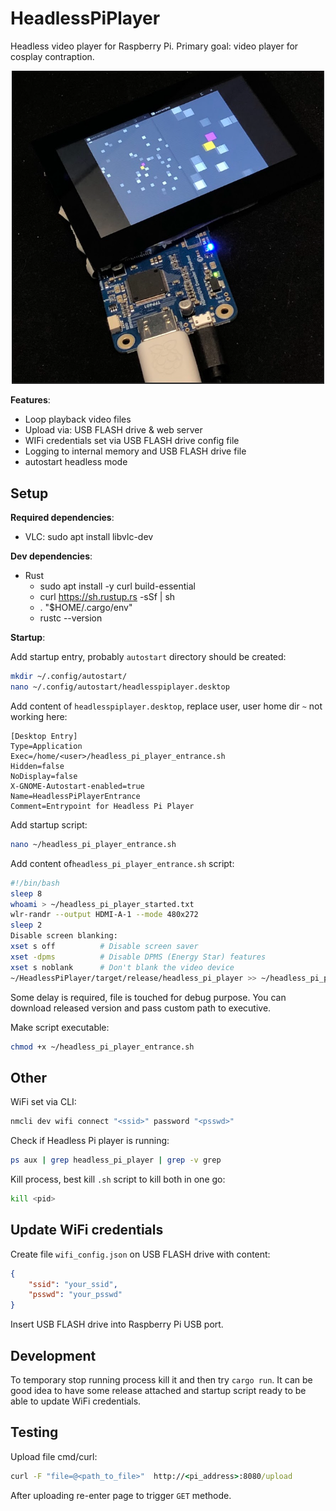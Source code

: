 # HeadlessPiPlayer

Headless video player for Raspberry Pi. Primary goal: video player for cosplay contraption.

<p align="center"> <img width="500" alt="Video file playback" src="res/video_player.PNG"> </p>

**Features**:
- Loop playback video files
- Upload via: USB FLASH drive & web server
- WIFi credentials set via USB FLASH drive config file
- Logging to internal memory and USB FLASH drive file
- autostart headless mode

## Setup

**Required dependencies**:
- VLC: sudo apt install libvlc-dev

**Dev dependencies**:
- Rust
  - sudo apt install -y curl build-essential
  - curl https://sh.rustup.rs -sSf | sh
  - . "$HOME/.cargo/env"
  - rustc --version

**Startup**:

Add startup entry, probably `autostart` directory should be created:

``` sh
mkdir ~/.config/autostart/
nano ~/.config/autostart/headlesspiplayer.desktop
```

Add content of `headlesspiplayer.desktop`, replace user, user home dir `~` not working here:

```text                                                                                                         
[Desktop Entry]
Type=Application
Exec=/home/<user>/headless_pi_player_entrance.sh
Hidden=false
NoDisplay=false
X-GNOME-Autostart-enabled=true
Name=HeadlessPiPlayerEntrance
Comment=Entrypoint for Headless Pi Player
```

Add startup script:

``` sh
nano ~/headless_pi_player_entrance.sh
```

Add content of`headless_pi_player_entrance.sh` script:

```sh                                                                                                             
#!/bin/bash
sleep 8
whoami > ~/headless_pi_player_started.txt
wlr-randr --output HDMI-A-1 --mode 480x272
sleep 2
Disable screen blanking:
xset s off          # Disable screen saver
xset -dpms          # Disable DPMS (Energy Star) features
xset s noblank      # Don't blank the video device
~/HeadlessPiPlayer/target/release/headless_pi_player >> ~/headless_pi_player.log 2>&1   
```

Some delay is required, file is touched for debug purpose. You can download released version and pass custom path to executive.
   
Make script executable:

``` sh
chmod +x ~/headless_pi_player_entrance.sh
```

## Other

WiFi set via CLI:

```sh
nmcli dev wifi connect "<ssid>" password "<psswd>"
```

Check if Headless Pi player is running:

```sh
ps aux | grep headless_pi_player | grep -v grep
```

Kill process, best kill `.sh` script to kill both in one go:

```sh
kill <pid>
```

## Update WiFi credentials

Create file `wifi_config.json` on USB FLASH drive with content:
```json
{
	"ssid": "your_ssid",
	"psswd": "your_psswd"
}
```

Insert USB FLASH drive into Raspberry Pi USB port.

## Development

To temporary stop running process kill it and then try `cargo run`. It can be good idea to have some release attached and startup script ready to be able to update WiFi credentials.

## Testing

Upload file cmd/curl:

```cmd
curl -F "file=@<path_to_file>"  http://<pi_address>:8080/upload
```

After uploading re-enter page to trigger `GET` methode.
